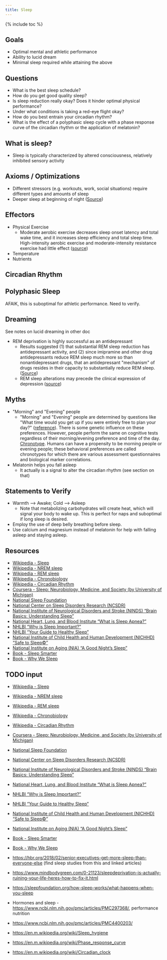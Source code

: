 ```yaml
---
title: Sleep
---
```


{% include toc %}

## Goals
- Optimal mental and athletic performance
- Ability to lucid dream
- Minimal sleep required while attaining the above


## Questions
- What is the best sleep schedule?
- How do you get good quality sleep?
- Is sleep reduction really okay? Does it hinder optimal physical performance?
- Under what conditions is taking a red-eye flight okay?
- How do you best entrain your circadian rhythm?
- What is the effect of a polyphasic sleep cycle with a phase response curve of the circadian rhythm or the application of melatonin?


## What is sleep?
- Sleep is typically characterized by altered consciousness, relatively inhibited sensory activity

## Axioms / Optimizations
- Different stressors (e.g. workouts, work, social situations) require different types and amounts of sleep
- Deeper sleep at beginning of night ([Source](https://en.m.wikipedia.org/wiki/Basic_rest-activity_cycle))


## Effectors
- Physical Exercise
  - Moderate aerobic exercise decreases sleep onset latency and total wake time, and it increases sleep efficiency and total sleep time. High-intensity aerobic exercise and moderate-intensity resistance exercise had little effect ([source](https://www.ncbi.nlm.nih.gov/pmc/articles/PMC2883039/))
- Temperature
- Nutrients

## Circadian Rhythm


## Polyphasic Sleep
AFAIK, this is suboptimal for athletic performance. Need to verify.

## Dreaming
See notes on lucid dreaming in other doc

- REM deprivation is highly successful as an antidepressant
  - Results suggested (1) that substantial REM sleep reduction has antidepressant activity, and (2) since imipramine and other drug antidepressants reduce REM sleep much more so than nonantidepressant drugs, that an antidepressant "mechanism" of drugs resides in their capacity to substantially reduce REM sleep. ([Source](https://jamanetwork.com/journals/jamapsychiatry/article-abstract/491375))
  - REM sleep alterations may precede the clinical expression of depression ([source](https://www.ncbi.nlm.nih.gov/pubmed/23391633))



## Myths
- "Morning" and "Evening" people
  - "Morning" and "Evening" people are determined by questions like "What time would you get up if you were entirely free to plan your day?" ([reference](https://en.m.wikipedia.org/wiki/Morningness%E2%80%93eveningness_questionnaire)). There is some genetic influence on these preferences. However, people perform the same on cognitive tests regardless of their morning/evening preference and time of the day. [Chronotype](https://en.m.wikipedia.org/wiki/Chronotype). Humans can have a propensity to be morning people or evening people; these behavioral preferences are called chronotypes for which there are various assessment questionnaires and biological marker correlations.
- Melatonin helps you fall asleep
  - It actually is a signal to alter the circadian rhythm (see section on that)




## Statements to Verify
- Warmth --> Awake; Cold --> Asleep
  - Note that metabolizing carbohydrates will create heat, which will signal your body to wake up. This is perfect for naps and suboptimal if long sleep is desired.
- Employ the use of deep belly breathing before sleep.
- Use calcium and magnesium instead of melatonin for help with falling asleep and staying asleep.



## Resources
- [Wikipedia - Sleep](https://en.wikipedia.org/wiki/Sleep)
- [Wikipedia - NREM sleep](https://en.wikipedia.org/wiki/Non-rapid_eye_movement_sleep)
- [Wikipedia - REM sleep](https://en.wikipedia.org/wiki/Rapid_eye_movement_sleep)
- [Wikipedia - Chronobiology](https://en.wikipedia.org/wiki/Chronobiology)
- [Wikipedia - Circadian Rhythm](https://en.wikipedia.org/wiki/Circadian_rhythm)
- [Coursera - Sleep: Neurobiology, Medicine, and Society (by University of Michigan)](https://www.coursera.org/learn/sleep)
- [National Sleep Foundation](http://sleepfoundation.org)
- [National Center on Sleep Disorders Research (NCSDR)](http://www.nhlbi.nih.gov/about/org/ncsdr/)
- [National Institute of Neurological Disorders and Stroke (NINDS) “Brain Basics: Understanding Sleep”](http://www.ninds.nih.gov/disorders/brain_basics/understanding_sleep.htm)
- [National Heart, Lung, and Blood Institute “What is Sleep Apnea?”](http://www.nhlbi.nih.gov/health/health-topics/topics/sleepapnea/)
- [NHLBI “Why is Sleep Important?”](http://www.nhlbi.nih.gov/health/health-topics/topics/sdd/why)
- [NHLBI “Your Guide to Healthy Sleep”](http://www.nhlbi.nih.gov/health/resources/sleep/healthy-sleep)
- [National Institute of Child Health and Human Development (NICHHD) “Safe to Sleep©”](http://www.nichd.nih.gov/sts/Pages/default.aspx)
- [National Institute on Aging (NIA) “A Good Night’s Sleep”](http://www.nia.nih.gov/health/publication/good-nights-sleep)
- [Book - Sleep Smarter](https://smile.amazon.com/Sleep-Smarter-Essential-Strategies-Success/dp/B01J4BJT7A/)
- [Book - Why We Sleep](https://smile.amazon.com/Why-We-Sleep-Unlocking-Dreams/dp/B0752XRB5F/)

## TODO input
- [Wikipedia - Sleep](https://en.wikipedia.org/wiki/Sleep)
- [Wikipedia - NREM sleep](https://en.wikipedia.org/wiki/Non-rapid_eye_movement_sleep)
- [Wikipedia - REM sleep](https://en.wikipedia.org/wiki/Rapid_eye_movement_sleep)
- [Wikipedia - Chronobiology](https://en.wikipedia.org/wiki/Chronobiology)
- [Wikipedia - Circadian Rhythm](https://en.wikipedia.org/wiki/Circadian_rhythm)
- [Coursera - Sleep: Neurobiology, Medicine, and Society (by University of Michigan)](https://www.coursera.org/learn/sleep)
- [National Sleep Foundation](http://sleepfoundation.org)
- [National Center on Sleep Disorders Research (NCSDR)](http://www.nhlbi.nih.gov/about/org/ncsdr/)
- [National Institute of Neurological Disorders and Stroke (NINDS) “Brain Basics: Understanding Sleep”](http://www.ninds.nih.gov/disorders/brain_basics/understanding_sleep.htm)
- [National Heart, Lung, and Blood Institute “What is Sleep Apnea?”](http://www.nhlbi.nih.gov/health/health-topics/topics/sleepapnea/)
- [NHLBI “Why is Sleep Important?”](http://www.nhlbi.nih.gov/health/health-topics/topics/sdd/why)
- [NHLBI “Your Guide to Healthy Sleep”](http://www.nhlbi.nih.gov/health/resources/sleep/healthy-sleep)
- [National Institute of Child Health and Human Development (NICHHD) “Safe to Sleep©”](http://www.nichd.nih.gov/sts/Pages/default.aspx)
- [National Institute on Aging (NIA) “A Good Night’s Sleep”](http://www.nia.nih.gov/health/publication/good-nights-sleep)
- [Book - Sleep Smarter](https://smile.amazon.com/Sleep-Smarter-Essential-Strategies-Success/dp/B01J4BJT7A/)
- [Book - Why We Sleep](https://smile.amazon.com/Why-We-Sleep-Unlocking-Dreams/dp/B0752XRB5F/)

- https://hbr.org/2018/02/senior-executives-get-more-sleep-than-everyone-else (find sleep studies from this and linked articles)
- https://www.mindbodygreen.com/0-21123/sleepdeprivation-is-actually-ruining-your-life-heres-how-to-fix-it.html
- https://sleepfoundation.org/how-sleep-works/what-happens-when-you-sleep
- Hormones and sleep - https://www.ncbi.nlm.nih.gov/pmc/articles/PMC297368/, performance nutrition
- https://www.ncbi.nlm.nih.gov/pmc/articles/PMC4400203/
- https://en.m.wikipedia.org/wiki/Sleep_hygiene
- https://en.m.wikipedia.org/wiki/Phase_response_curve
- https://en.m.wikipedia.org/wiki/Circadian_clock
